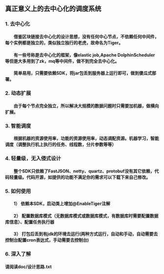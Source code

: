 ## 真正意义上的去中心化的调度系统

### 1. 去中心化

#### &emsp;&emsp;借鉴区块链接去中心化的设计思想，没有任何中心节点，不依赖任何中间件，每个实例都是独立的，类似独立独行的老虎，故命名为Tiger。

#### &emsp;&emsp;有一些号称是去中心化的框架，像elastic job,Apache DolphinScheduler等但是大多用到了zk，mq等中间件，做不到完全去中心化。

#### &emsp;&emsp;简单易用，只需要依赖SDK，将jar包丢到服务器上运行即可，做到傻瓜式部署。

### 2. 动态扩展

#### &emsp;&emsp;由于每个节点完全独立，所以解决大规模的数据问题时只需要加机器，做横向扩展。

### 3. 智能调度

#### &emsp;&emsp;根据机器的资源使用率，功能的资源使用率，动态调配资源。机器学习，智能调度（调整执行机上执行的任务、线程数，分片参数等等）

### 4. 轻量级，无入侵式设计

#### &emsp;&emsp;整个SDK只依赖了FastJSON、netty、quartz、protobuf没有其它依赖，代码轻量级。代码开源，如提供的功能不满足你的需求可以下载下来自己修改。

### 5. 如何使用

#### &emsp;&emsp;1） 依赖本SDK，启动类上增加@EnableTiger注解

#### &emsp;&emsp;2） 配置数据库模式（无数据库模式或数据库模式，有数据库时需要配置数据库信息）、配置任务执行器

#### &emsp;&emsp;3） 打包后丢到有jdk的环境去运行(两种方式运行，自动和手动，自动需要去控制台配置cron表达式，手动需要去控制台)

### 6. 深入了解

#### 请阅读doc/设计思路.txt   
